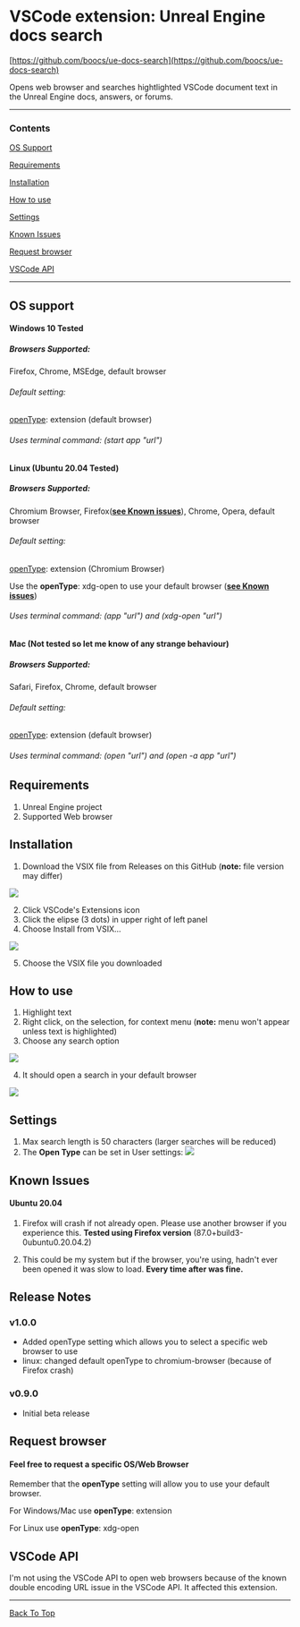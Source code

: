 # VSCode extension: Unreal Engine docs search

[https://github.com/boocs/ue-docs-search](https://github.com/boocs/ue-docs-search)

Opens web browser and searches hightlighted VSCode document text in the Unreal Engine docs, answers, or forums.

---
### Contents
[OS Support](#OS-support)

[Requirements](#Requirements)

[Installation](#Installation)

[How to use](#How-to-use)

[Settings](#Settings)

[Known Issues](#Known-Issues)

[Request browser](#Request-browser)

[VSCode API](#VSCode-API)

---

## OS support
#### Windows 10 Tested
##### Browsers Supported:
Firefox, Chrome, MSEdge,  default browser

###### Default setting:
[openType](#Settings): extension (default browser)

###### Uses terminal command: (start app "url")

#### Linux (Ubuntu 20.04 Tested)
##### Browsers Supported:
Chromium Browser, Firefox(**[see Known issues](##Ubuntu-20.04)**), Chrome, Opera, default browser

###### Default setting:
[openType](#Settings): extension (Chromium Browser)

Use the **openType**: xdg-open to use your default browser (**[see Known issues](##Ubuntu-20.04)**)

###### Uses terminal command: (app "url") and (xdg-open "url")

#### Mac (Not tested so let me know of any strange behaviour)

##### Browsers Supported:
Safari, Firefox, Chrome, default browser

###### Default setting:
[openType](#Settings): extension (default browser)

###### Uses terminal command: (open "url") and (open -a app "url")

## Requirements
1. Unreal Engine project
2. Supported Web browser

## Installation
1. Download the VSIX file from Releases on this GitHub (**note:** file version may differ)

![](https://gist.githubusercontent.com/boocs/f59bdd017ca4ab55e83c7cba24ee4a4d/raw/d33e95c92dc586ece3d2e5386c314b8904ea43cb/download.gif)

2. Click VSCode's Extensions icon
3. Click the elipse (3 dots) in upper right of left panel
4. Choose Install from VSIX...

![](https://gist.githubusercontent.com/boocs/f59bdd017ca4ab55e83c7cba24ee4a4d/raw/dd8acf46e900055b4b7356ab23ba79de855d76c3/install.gif)

5. Choose the VSIX file you downloaded


## How to use

1. Highlight text
2. Right click, on the selection, for context menu (**note:** menu won't appear unless text is highlighted)
3. Choose any search option

![](https://gist.githubusercontent.com/boocs/f59bdd017ca4ab55e83c7cba24ee4a4d/raw/87b5aea1a084309fe5c77654d68af0ccc216364e/instructions.gif)

4. It should open a search in your default browser

![](https://gist.githubusercontent.com/boocs/f59bdd017ca4ab55e83c7cba24ee4a4d/raw/87b5aea1a084309fe5c77654d68af0ccc216364e/searchedInDefaultBrowser.JPG)

## Settings

1. Max search length is 50 characters (larger searches will be reduced)
2. The **Open Type** can be set in User settings:
![](https://gist.githubusercontent.com/boocs/f59bdd017ca4ab55e83c7cba24ee4a4d/raw/53d41c4db28a577b061af4161f1f5cf39472bdcb/settings.gif)
## Known Issues

#### Ubuntu 20.04
1. Firefox will crash if not already open. Please use another browser if you experience this.
  **Tested using Firefox version** (87.0+build3-0ubuntu0.20.04.2)

2. This could be my system but if the browser, you're using, hadn't ever been opened it was slow to load. **Every time after was fine.**

## Release Notes

### v1.0.0
- Added openType setting which allows you to select a specific web browser to use
- linux: changed default openType to chromium-browser (because of Firefox crash)

### v0.9.0

- Initial beta release

## Request browser
#### Feel free to request a specific OS/Web Browser

Remember that the **openType** setting will allow you to use your default browser.

For Windows/Mac use **openType**: extension

For Linux use **openType**: xdg-open

## VSCode API

I'm not using the VSCode API to open web browsers because of the known double encoding URL issue in the VSCode API. It affected this extension.

---
[Back To Top](#Contents)
